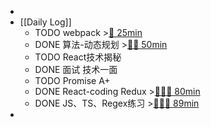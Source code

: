-
- [[Daily Log]]
	- TODO webpack >[🍅 25min](#agenda-pomo://?t=f-1689345020699-1500)
	- DONE 算法-动态规划 >[🍅🍅 50min](#agenda-pomo://?t=f-1689325549619-1500%2Cf-1689327260730-1500)
	- TODO React技术揭秘
	- DONE 面试 技术一面
	- TODO Promise A+
	- DONE React-coding Redux >[🍅🍅🍅 80min](#agenda-pomo://?t=f-1689306806115-1500%2Cf-1689309576424-1500%2Cf-1689311376607-1500%2Cp-1689314378759-267)
	- DONE JS、TS、Regex练习 >[🍅🍅🍅 89min](#agenda-pomo://?t=f-1689318408769-1500%2Cf-1689320151204-1500%2Cf-1689322111125-1500%2Cp-1689324730440-793)
-